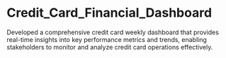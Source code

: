 # Credit_Card_Financial_Dashboard
Developed a comprehensive credit card weekly dashboard that provides real-time insights into key performance metrics and trends, enabling stakeholders to monitor and analyze credit card operations effectively.

